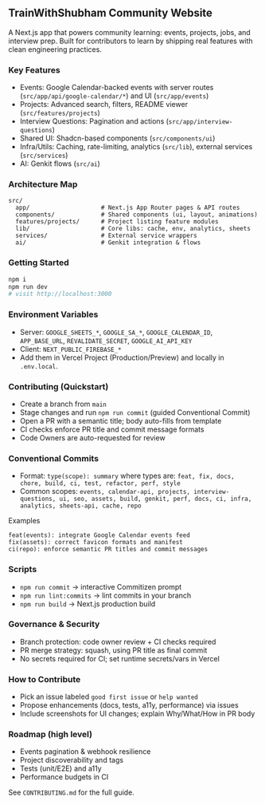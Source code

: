 ## TrainWithShubham Community Website

A Next.js app that powers community learning: events, projects, jobs, and interview prep. Built for contributors to learn by shipping real features with clean engineering practices.

### Key Features
- Events: Google Calendar-backed events with server routes (`src/app/api/google-calendar/*`) and UI (`src/app/events`)
- Projects: Advanced search, filters, README viewer (`src/features/projects`)
- Interview Questions: Pagination and actions (`src/app/interview-questions`)
- Shared UI: Shadcn-based components (`src/components/ui`)
- Infra/Utils: Caching, rate-limiting, analytics (`src/lib`), external services (`src/services`)
- AI: Genkit flows (`src/ai`)

### Architecture Map
```
src/
  app/                    # Next.js App Router pages & API routes
  components/             # Shared components (ui, layout, animations)
  features/projects/      # Project listing feature modules
  lib/                    # Core libs: cache, env, analytics, sheets
  services/               # External service wrappers
  ai/                     # Genkit integration & flows
```

### Getting Started
```bash
npm i
npm run dev
# visit http://localhost:3000
```

### Environment Variables
- Server: `GOOGLE_SHEETS_*`, `GOOGLE_SA_*`, `GOOGLE_CALENDAR_ID`, `APP_BASE_URL`, `REVALIDATE_SECRET`, `GOOGLE_AI_API_KEY`
- Client: `NEXT_PUBLIC_FIREBASE_*`
- Add them in Vercel Project (Production/Preview) and locally in `.env.local`.

### Contributing (Quickstart)
- Create a branch from `main`
- Stage changes and run `npm run commit` (guided Conventional Commit)
- Open a PR with a semantic title; body auto-fills from template
- CI checks enforce PR title and commit message formats
- Code Owners are auto-requested for review

### Conventional Commits
- Format: `type(scope): summary` where types are:
  `feat, fix, docs, chore, build, ci, test, refactor, perf, style`
- Common scopes: `events, calendar-api, projects, interview-questions, ui, seo, assets, build, genkit, perf, docs, ci, infra, analytics, sheets-api, cache, repo`

Examples
```text
feat(events): integrate Google Calendar events feed
fix(assets): correct favicon formats and manifest
ci(repo): enforce semantic PR titles and commit messages
```

### Scripts
- `npm run commit` → interactive Commitizen prompt
- `npm run lint:commits` → lint commits in your branch
- `npm run build` → Next.js production build

### Governance & Security
- Branch protection: code owner review + CI checks required
- PR merge strategy: squash, using PR title as final commit
- No secrets required for CI; set runtime secrets/vars in Vercel

### How to Contribute
- Pick an issue labeled `good first issue` or `help wanted`
- Propose enhancements (docs, tests, a11y, performance) via issues
- Include screenshots for UI changes; explain Why/What/How in PR body

### Roadmap (high level)
- Events pagination & webhook resilience
- Project discoverability and tags
- Tests (unit/E2E) and a11y
- Performance budgets in CI

See `CONTRIBUTING.md` for the full guide.
